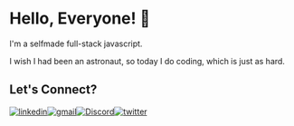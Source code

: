 # Hello, Everyone! 🤙

I'm a selfmade full-stack javascript.

I wish I had been an astronaut, so today I do coding, which is just as hard.

## Let's Connect?
[![linkedin](https://skillicons.dev/icons?i=linkedin)](https://www.linkedin.com/in/rafael-passos-barbosa)[![gmail](https://skillicons.dev/icons?i=gmail)](mailto:rafaelbarbosa.tecnologia@gmail.com)[![Discord](https://skillicons.dev/icons?i=discord)](https://discord.com/rafao_rafa.coper)[![twitter](https://skillicons.dev/icons?i=twitter)](https://twitter.com/Rafereact)

